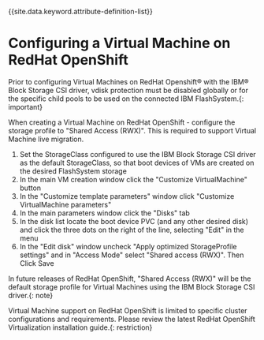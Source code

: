 
{{site.data.keyword.attribute-definition-list}}

# Configuring a Virtual Machine on RedHat OpenShift

Prior to configuring Virtual Machines on RedHat Openshift® with the IBM® Block Storage CSI driver, vdisk protection must be disabled globally or for the specific child pools to be used on the connected IBM FlashSystem.{: important}

When creating a Virtual Machine on RedHat OpenShift - configure the storage profile to "Shared Access (RWX)". This is required to support Virtual Machine live migration.

1. Set the StorageClass configured to use the IBM Block Storage CSI driver as the default StorageClass, so that boot devices of VMs are created on the desired FlashSystem storage
2. In the main VM creation window click the "Customize VirtualMachine" button
3. In the "Customize template parameters" window click "Customize VirtualMachine parameters"
4. In the main parameters window click the "Disks" tab
5. In the disk list locate the boot device PVC (and any other desired disk) and click the three dots on the right of the line, selecting "Edit" in the menu
6. In the "Edit disk" window uncheck "Apply optimized StorageProfile settings" and in "Access Mode" select "Shared access (RWX)". Then Click Save

In future releases of RedHat OpenShift, "Shared Access (RWX)" will be the default storage profile for Virtual Machines using the IBM Block Storage CSI driver.{: note}

Virtual Machine support on RedHat OpenShift is limited to specific cluster configurations and requirements. Please review the latest RedHat OpenShift Virtualization installation guide.{: restriction}


